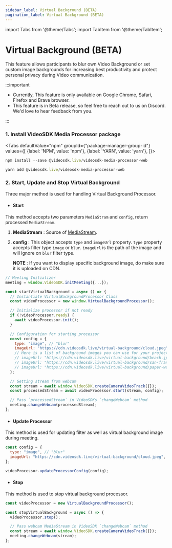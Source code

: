 ```yaml
---
sidebar_label: Virtual Background (BETA)
pagination_label: Virtual Background (BETA)
---
```


import Tabs from '@theme/Tabs';
import TabItem from '@theme/TabItem';

# Virtual Background (BETA)

This feature allows participants to blur own Video Background or set custom image backgrounds for increasing best productivity and protect personal privacy during Video communication.

:::important

- Currently, This feature is only available on Google Chrome, Safari, Firefox and Brave browser.
- This feature is in Beta release, so feel free to reach out to us on Discord. We'd love to hear feedback from you.

:::

### 1. Install VideoSDK Media Processor package

<Tabs
defaultValue="npm"
groupId={"package-manager-group-id"}
values={[
{label: 'NPM', value: 'npm'},
{label: 'YARN', value: 'yarn'},
]}>
<TabItem value="npm">

```js
npm install --save @videosdk.live/videosdk-media-processor-web
```

</TabItem>
<TabItem value="yarn">

```js
yarn add @videosdk.live/videosdk-media-processor-web
```

</TabItem>
</Tabs>

### 2. Start, Update and Stop Virtual Background

Three major method is used for handling Virtual Background Processor.

- #### Start

This method accepts two parameters `MediaStram` and `config`, return processed `MediaStream`.

1. **MediaStream** : Source of [MediaStream](https://developer.mozilla.org/en-US/docs/Web/API/MediaStream).

2. **config** : This object accepts `type` and `imageUrl` property. `type` property accepts filter type `image` or `blur`. `imageUrl` is the path of the image and will ignore on `blur` filter type.

   **NOTE** : If you want to display specific background image, do make sure it is uploaded on CDN.

```js
// Meeting Initializer
meeting = window.VideoSDK.initMeeting({...});

const startVirtualBackground = async () => {
  // Instantiate VirtualBackgroundProcessor Class
  const videoProcessor = new window.VirtualBackgroundProcessor();

  // Initialize processor if not ready
  if (!videoProcessor.ready) {
    await videoProcessor.init();
  }

  // Configuration for starting processor
  const config = {
    type: "image", // "blur"
    imageUrl: "https://cdn.videosdk.live/virtual-background/cloud.jpeg",
    // Here is a list of background images you can use for your project.
    // imageUrl: "https://cdn.videosdk.live/virtual-background/beach.jpeg",
    // imageUrl: "https://cdn.videosdk.live/virtual-background/san-fran.jpeg",
    // imageUrl: "https://cdn.videosdk.live/virtual-background/paper-wall.jpeg",
  };

  // Getting stream from webcam
  const stream = await window.VideoSDK.createCameraVideoTrack({});
  const processedStream = await videoProcessor.start(stream, config);

  // Pass `processedStream` in VideoSDKs `changeWebcam` method
  meeting.changeWebcam(processedStream);
};
```

- #### Update Processor

This method is used for updating filter as well as virtual background image during meeting.

```js
const config = {
  type: "image", // "blur"
  imageUrl: "https://cdn.videosdk.live/virtual-background/cloud.jpeg",
};

videoProcessor.updateProcessorConfig(config);
```

- #### Stop

This method is used to stop virtual background processor.

```js
const videoProcessor = new VirtualBackgroundProcessor();

const stopVirtualBackground = async () => {
  videoProcessor.stop();

  // Pass webcam MediaStream in VideoSDK `changeWebcam` method
  const stream = await window.VideoSDK.createCameraVideoTrack({});
  meeting.changeWebcam(stream);
};
```
